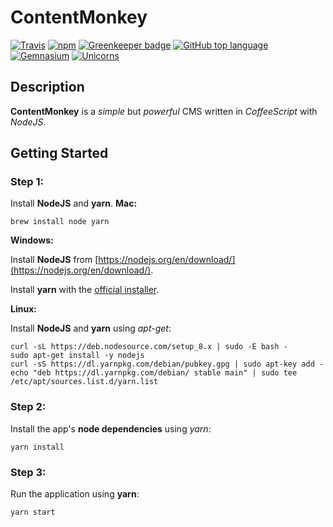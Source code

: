 # ContentMonkey

[![Travis](https://img.shields.io/travis/contentmonkey/contentmonkey.svg?style=flat-square)](https://travis-ci.org/contentmonkey/contentmonkey)
[![npm](https://img.shields.io/npm/v/contentmonkey.svg?style=flat-square)](https://www.npmjs.com/package/contentmonkey)
[![Greenkeeper badge](https://badges.greenkeeper.io/contentmonkey/contentmonkey.svg)](https://greenkeeper.io/)
[![GitHub top language](https://img.shields.io/github/languages/top/contentmonkey/contentmonkey.svg?style=flat-square&colorB=green)](#)
[![Gemnasium](https://img.shields.io/gemnasium/contentmonkey/contentmonkey.svg?style=flat-square)](https://beta.gemnasium.com/projects/github.com/contentmonkey/contentmonkey)
[![Unicorns](https://img.shields.io/badge/unicorn-approved-ff69b4.svg?style=flat-square)](https://www.youtube.com/watch?v=9auOCbH5Ns4?autoplay=true)
## Description
**ContentMonkey** is a _simple_ but _powerful_ CMS written in _CoffeeScript_ with _NodeJS_.
## Getting Started
### Step 1:
Install **NodeJS** and **yarn**.
**Mac:**

```
brew install node yarn
```
**Windows:**

Install **NodeJS** from [https://nodejs.org/en/download/](https://nodejs.org/en/download/).

Install **yarn** with the [official installer](https://yarnpkg.com/latest.msi).

**Linux:**

Install **NodeJS** and **yarn** using _apt-get_:
```
curl -sL https://deb.nodesource.com/setup_8.x | sudo -E bash -
sudo apt-get install -y nodejs
curl -sS https://dl.yarnpkg.com/debian/pubkey.gpg | sudo apt-key add -
echo "deb https://dl.yarnpkg.com/debian/ stable main" | sudo tee /etc/apt/sources.list.d/yarn.list
```
### Step 2:
Install the app's **node dependencies** using _yarn_:
```
yarn install
```
### Step 3:
Run the application using **yarn**:
```
yarn start
```
